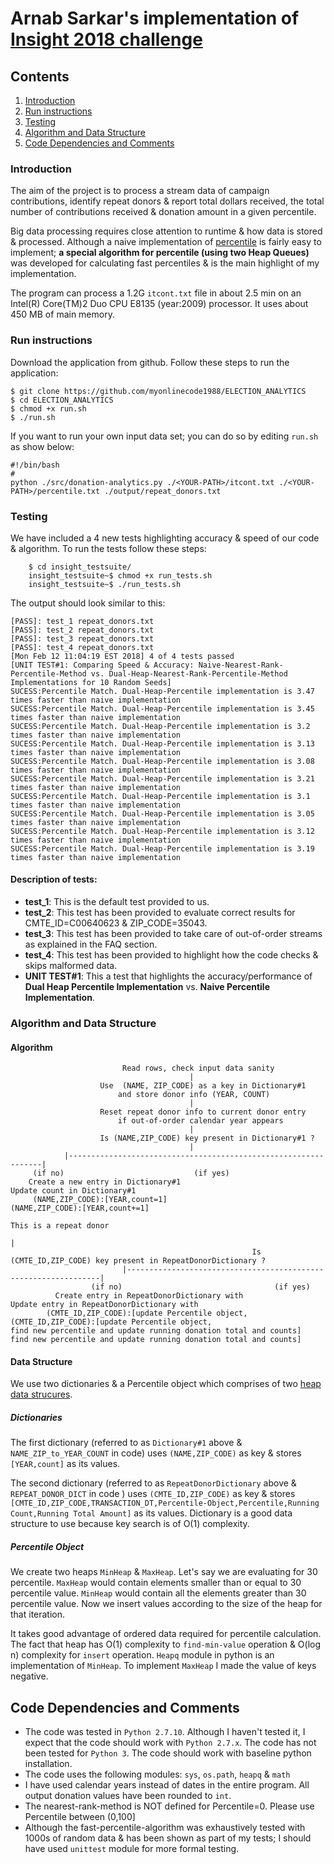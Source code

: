# Arnab Sarkar's implementation of [Insight 2018 challenge](https://github.com/InsightDataScience/donation-analytics)

## Contents

1. [Introduction](README.md#introduction)
2. [Run instructions](README.md#run-instructions)
3. [Testing](README.md#testing)
4. [Algorithm and Data Structure](README.md#algorithm-and-data-structure)
5. [Code Dependencies and Comments](README.md#code-dependencies-and-comments)


### Introduction
The aim of the project is to process a stream data of campaign contributions,
identify repeat donors & report total dollars received, the total number of
contributions received & donation amount in a given percentile.

Big data processing requires close attention to runtime & how data is stored
& processed. Although a naive implementation of
[percentile](https://en.wikipedia.org/wiki/Percentile) is fairly easy to
implement; **a special algorithm for percentile (using two Heap Queues)** was
developed for calculating fast percentiles & is the main highlight of my
implementation.

The program can process a 1.2G `itcont.txt` file in about 2.5 min on an
Intel(R) Core(TM)2 Duo CPU E8135 (year:2009) processor. It uses about 450 MB of
main memory.

### Run instructions
Download the application from github. Follow these steps to run the application:
```
$ git clone https://github.com/myonlinecode1988/ELECTION_ANALYTICS
$ cd ELECTION_ANALYTICS
$ chmod +x run.sh
$ ./run.sh
```
If you want to run your own input data set; you can do so by editing `run.sh` as
show below:
```
#!/bin/bash
#
python ./src/donation-analytics.py ./<YOUR-PATH>/itcont.txt ./<YOUR-PATH>/percentile.txt ./output/repeat_donors.txt
```
### Testing
We have included a 4 new tests highlighting accuracy & speed of our code & algorithm.
To run the tests follow these steps:
```
    $ cd insight_testsuite/
    insight_testsuite~$ chmod +x run_tests.sh
    insight_testsuite~$ ./run_tests.sh
```
The output should look similar to this:

```
[PASS]: test_1 repeat_donors.txt
[PASS]: test_2 repeat_donors.txt
[PASS]: test_3 repeat_donors.txt
[PASS]: test_4 repeat_donors.txt
[Mon Feb 12 11:04:19 EST 2018] 4 of 4 tests passed
[UNIT TEST#1: Comparing Speed & Accuracy: Naive-Nearest-Rank-Percentile-Method vs. Dual-Heap-Nearest-Rank-Percentile-Method Implementations for 10 Random Seeds]
SUCESS:Percentile Match. Dual-Heap-Percentile implementation is 3.47 times faster than naive implementation
SUCESS:Percentile Match. Dual-Heap-Percentile implementation is 3.45 times faster than naive implementation
SUCESS:Percentile Match. Dual-Heap-Percentile implementation is 3.2 times faster than naive implementation
SUCESS:Percentile Match. Dual-Heap-Percentile implementation is 3.13 times faster than naive implementation
SUCESS:Percentile Match. Dual-Heap-Percentile implementation is 3.08 times faster than naive implementation
SUCESS:Percentile Match. Dual-Heap-Percentile implementation is 3.21 times faster than naive implementation
SUCESS:Percentile Match. Dual-Heap-Percentile implementation is 3.1 times faster than naive implementation
SUCESS:Percentile Match. Dual-Heap-Percentile implementation is 3.05 times faster than naive implementation
SUCESS:Percentile Match. Dual-Heap-Percentile implementation is 3.12 times faster than naive implementation
SUCESS:Percentile Match. Dual-Heap-Percentile implementation is 3.19 times faster than naive implementation
```
#### Description of tests:
- **test_1**: This is the default test provided to us.
- **test_2**: This test has been provided to evaluate correct results for CMTE_ID=C00640623 & ZIP_CODE=35043.
- **test_3**: This test has been provided to take care of out-of-order streams as explained in the FAQ section.
- **test_4**: This test has been provided to highlight how the code checks & skips malformed data.
- **UNIT TEST#1**: This a test that highlights the accuracy/performance of **Dual Heap Percentile Implementation** vs. **Naive Percentile Implementation**.


### Algorithm and Data Structure

#### Algorithm
```
                         Read rows, check input data sanity
                                        |
                    Use  (NAME, ZIP_CODE) as a key in Dictionary#1
                        and store donor info (YEAR, COUNT)
                                        |
                    Reset repeat donor info to current donor entry
                        if out-of-order calendar year appears
                                        |
                    Is (NAME,ZIP_CODE) key present in Dictionary#1 ?
                                        |
            |----------------------------------------------------------------|
	 (if no)							 (if yes)
    Create a new entry in Dictionary#1                            Update count in Dictionary#1
     (NAME,ZIP_CODE):[YEAR,count=1]                          	(NAME,ZIP_CODE):[YEAR,count+=1]
                                                                    This is a repeat donor
                                                                            |
                                                      Is  (CMTE_ID,ZIP_CODE) key present in RepeatDonorDictionary ?
                         |----------------------------------------------------------------| 
	              (if no)							       (if yes)
          Create entry in RepeatDonorDictionary with                           Update entry in RepeatDonorDictionary with
    	(CMTE_ID,ZIP_CODE):[update Percentile object,       	              (CMTE_ID,ZIP_CODE):[update Percentile object,
find new percentile and update running donation total and counts]    find new percentile and update running donation total and counts]
```
#### Data Structure
We use two dictionaries & a Percentile object which comprises of two 
[heap data strucures](https://en.wikipedia.org/wiki/Heap_(data_structure)).

##### Dictionaries
The first dictionary (referred to as `Dictionary#1` above &
`NAME_ZIP_to_YEAR_COUNT` in code) uses `(NAME,ZIP_CODE)` as key & stores
`[YEAR,count]` as its values.
 
The second dictionary (referred to as `RepeatDonorDictionary` above &
`REPEAT_DONOR_DICT` in code ) uses `(CMTE_ID,ZIP_CODE)` as key & stores
`[CMTE_ID,ZIP_CODE,TRANSACTION_DT,Percentile-Object,Percentile,Running
Count,Running Total Amount]` as its values.  Dictionary is a good data structure
to use because key search is of O(1) complexity.

#####  Percentile Object
We create two heaps `MinHeap` & `MaxHeap`. Let's say we are evaluating for 30
percentile.  `MaxHeap` would contain elements smaller than or equal to 30
percentile value.  `MinHeap` would contain all the elements greater than 30
percentile value.  Now we insert values according to the size of the heap for
that iteration.

It takes good advantage of ordered data required for percentile calculation.
The fact that heap has O(1) complexity to `find-min-value` operation & O(log
n) complexity for `insert` operation. `Heapq` module in python is an
implementation of `MinHeap`. To implement `MaxHeap` I made the value of keys
negative.

## Code Dependencies and Comments
- The code was tested in `Python 2.7.10`. Although I haven't tested it, I
  expect that the code should work with `Python 2.7.x`.  The code has not been
tested for `Python 3`. The code should work with baseline python installation.
- The code uses the following modules: `sys`, `os.path`, `heapq` & `math`
- I have used calendar years instead of dates in the entire program.  All
  output donation values have been rounded to `int`.
- The nearest-rank-method is NOT defined for Percentile=0. Please use
  Percentile between (0,100] 
- Although the fast-percentile-algorithm was exhaustively tested with 1000s of
  random data & has been shown as part of my tests; I should have used
`unittest` module for more formal testing.
